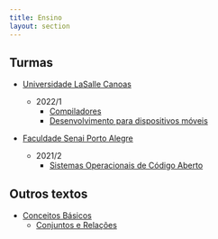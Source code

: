 ```yaml
---
title: Ensino
layout: section
---
```


## Turmas

* [Universidade LaSalle Canoas](lassale)
    * 2022/1
        * [Compiladores](lasalle/compilers)
        * [Desenvolvimento para dispositivos móveis](lasalle/compilers)

* [Faculdade Senai Porto Alegre](senai)
    * 2021/2
        * [Sistemas Operacionais de Código Aberto](senai/soca)


## Outros textos

* [Conceitos Básicos](basics)
    * [Conjuntos e Relações](basics/set-concepts)